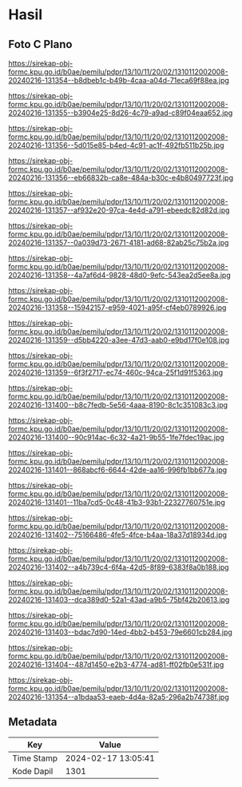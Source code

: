 # Hasil

## Foto C Plano

https://sirekap-obj-formc.kpu.go.id/b0ae/pemilu/pdpr/13/10/11/20/02/1310112002008-20240216-131354--b8dbeb1c-b49b-4caa-a04d-71eca69f88ea.jpg

https://sirekap-obj-formc.kpu.go.id/b0ae/pemilu/pdpr/13/10/11/20/02/1310112002008-20240216-131355--b3904e25-8d26-4c79-a9ad-c89f04eaa652.jpg

https://sirekap-obj-formc.kpu.go.id/b0ae/pemilu/pdpr/13/10/11/20/02/1310112002008-20240216-131356--5d015e85-b4ed-4c91-ac1f-492fb511b25b.jpg

https://sirekap-obj-formc.kpu.go.id/b0ae/pemilu/pdpr/13/10/11/20/02/1310112002008-20240216-131356--eb66832b-ca8e-484a-b30c-e4b80497723f.jpg

https://sirekap-obj-formc.kpu.go.id/b0ae/pemilu/pdpr/13/10/11/20/02/1310112002008-20240216-131357--af932e20-97ca-4e4d-a791-ebeedc82d82d.jpg

https://sirekap-obj-formc.kpu.go.id/b0ae/pemilu/pdpr/13/10/11/20/02/1310112002008-20240216-131357--0a039d73-2671-4181-ad68-82ab25c75b2a.jpg

https://sirekap-obj-formc.kpu.go.id/b0ae/pemilu/pdpr/13/10/11/20/02/1310112002008-20240216-131358--4a7af6d4-9828-48d0-9efc-543ea2d5ee8a.jpg

https://sirekap-obj-formc.kpu.go.id/b0ae/pemilu/pdpr/13/10/11/20/02/1310112002008-20240216-131358--15942157-e959-4021-a95f-cf4eb0789926.jpg

https://sirekap-obj-formc.kpu.go.id/b0ae/pemilu/pdpr/13/10/11/20/02/1310112002008-20240216-131359--d5bb4220-a3ee-47d3-aab0-e9bd17f0e108.jpg

https://sirekap-obj-formc.kpu.go.id/b0ae/pemilu/pdpr/13/10/11/20/02/1310112002008-20240216-131359--6f3f2717-ec74-460c-94ca-25f1d91f5363.jpg

https://sirekap-obj-formc.kpu.go.id/b0ae/pemilu/pdpr/13/10/11/20/02/1310112002008-20240216-131400--b8c7fedb-5e56-4aaa-8190-8c1c351083c3.jpg

https://sirekap-obj-formc.kpu.go.id/b0ae/pemilu/pdpr/13/10/11/20/02/1310112002008-20240216-131400--90c914ac-6c32-4a21-9b55-1fe7fdec19ac.jpg

https://sirekap-obj-formc.kpu.go.id/b0ae/pemilu/pdpr/13/10/11/20/02/1310112002008-20240216-131401--868abcf6-6644-42de-aa16-996fb1bb677a.jpg

https://sirekap-obj-formc.kpu.go.id/b0ae/pemilu/pdpr/13/10/11/20/02/1310112002008-20240216-131401--11ba7cd5-0c48-41b3-93b1-22327760751e.jpg

https://sirekap-obj-formc.kpu.go.id/b0ae/pemilu/pdpr/13/10/11/20/02/1310112002008-20240216-131402--75166486-4fe5-4fce-b4aa-18a37d18934d.jpg

https://sirekap-obj-formc.kpu.go.id/b0ae/pemilu/pdpr/13/10/11/20/02/1310112002008-20240216-131402--a4b739c4-6f4a-42d5-8f89-6383f8a0b188.jpg

https://sirekap-obj-formc.kpu.go.id/b0ae/pemilu/pdpr/13/10/11/20/02/1310112002008-20240216-131403--dca389d0-52a1-43ad-a9b5-75bf42b20613.jpg

https://sirekap-obj-formc.kpu.go.id/b0ae/pemilu/pdpr/13/10/11/20/02/1310112002008-20240216-131403--bdac7d90-14ed-4bb2-b453-79e6601cb284.jpg

https://sirekap-obj-formc.kpu.go.id/b0ae/pemilu/pdpr/13/10/11/20/02/1310112002008-20240216-131404--487d1450-e2b3-4774-ad81-ff02fb0e531f.jpg

https://sirekap-obj-formc.kpu.go.id/b0ae/pemilu/pdpr/13/10/11/20/02/1310112002008-20240216-131354--a1bdaa53-eaeb-4d4a-82a5-296a2b74738f.jpg


## Metadata

| Key        | Value               |
| ---------- | ------------------- |
| Time Stamp | 2024-02-17 13:05:41 |
| Kode Dapil | 1301                |



